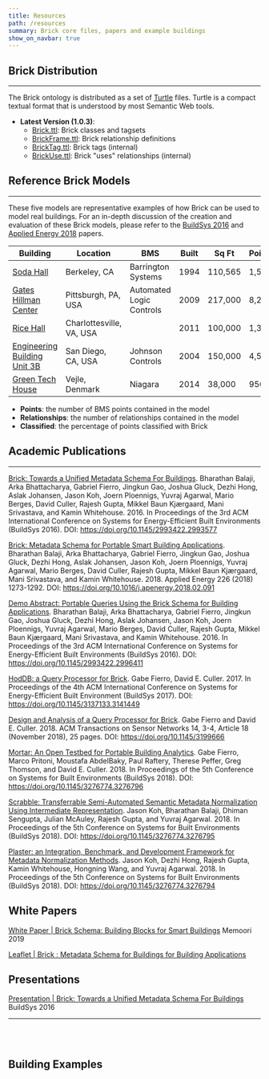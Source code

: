 ```yaml
---
title: Resources
path: /resources
summary: Brick core files, papers and example buildings
show_on_navbar: true
---
```


## Brick Distribution
---

The Brick ontology is distributed as a set of [Turtle][15] files.
Turtle is a compact textual format that is understood by most Semantic Web tools.


- **Latest Version (1.0.3)**:
   - [Brick.ttl][1]: Brick classes and tagsets
   - [BrickFrame.ttl][2]: Brick relationship definitions
   - [BrickTag.ttl][3]: Brick tags (internal)
   - [BrickUse.ttl][4]: Brick "uses" relationships (internal)

## Reference Brick Models
---
These five models are representative examples of how Brick can be used to model real buildings.
For an in-depth discussion of the creation and evaluation of these Brick models, please refer to the [BuildSys 2016][6] and [Applied Energy 2018][5] papers.

Building  |Location| BMS  | Built | Sq Ft | Points | Classified | Relationships
----------|--------|------|-------|-------|----------|--------------|----------------
[Soda Hall][10] | Berkeley, CA | Barrington Systems | 1994  | 110,565  | 1,586  | 98.7%  | 1,939
[Gates Hillman Center][11]  | Pittsburgh, PA, USA  | Automated Logic Controls | 2009  | 217,000 | 8,292  | 99%  | 35,693
[Rice Hall][12]  | Charlottesville, VA, USA  | | 2011  | 100,000 | 1,300  | 98.5%  | 2,158
[Engineering Building Unit 3B][13]  | San Diego, CA, USA  | Johnson Controls  | 2004 | 150,000 | 4,594 | 96% | 8,383
[Green Tech House][14] | Vejle, Denmark | Niagara | 2014 | 38,000 | 956 | 98.8% | 19,086

- **Points**: the number of BMS points contained in the model
- **Relationships**: the number of relationships contained in the model
- **Classified**: the percentage of points classified with Brick

## Academic Publications
---

[Brick: Towards a Unified Metadata Schema For Buildings][6]. Bharathan Balaji, Arka Bhattacharya, Gabriel Fierro, Jingkun Gao, Joshua Gluck, Dezhi Hong, Aslak Johansen, Jason Koh, Joern Ploennigs, Yuvraj Agarwal, Mario Berges, David Culler, Rajesh Gupta, Mikkel Baun Kjærgaard, Mani Srivastava, and Kamin Whitehouse. 2016. In Proceedings of the 3rd ACM International Conference on Systems for Energy-Efficient Built Environments (BuildSys 2016). DOI: https://doi.org/10.1145/2993422.2993577

[Brick: Metadata Schema for Portable Smart Building Applications][5]. Bharathan Balaji, Arka Bhattacharya, Gabriel Fierro, Jingkun Gao, Joshua Gluck, Dezhi Hong, Aslak Johansen, Jason Koh, Joern Ploennigs, Yuvraj Agarwal, Mario Berges, David Culler, Rajesh Gupta, Mikkel Baun Kjærgaard, Mani Srivastava, and Kamin Whitehouse. 2018. Applied Energy 226 (2018) 1273-1292. DOI: https://doi.org/10.1016/j.apenergy.2018.02.091

[Demo Abstract: Portable Queries Using the Brick Schema for Building Applications][8]. Bharathan Balaji, Arka Bhattacharya, Gabriel Fierro, Jingkun Gao, Joshua Gluck, Dezhi Hong, Aslak Johansen, Jason Koh, Joern Ploennigs, Yuvraj Agarwal, Mario Berges, David Culler, Rajesh Gupta, Mikkel Baun Kjærgaard, Mani Srivastava, and Kamin Whitehouse. 2016. In Proceedings of the 3rd ACM International Conference on Systems for Energy-Efficient Built Environments (BuildSys 2016). DOI: https://doi.org/10.1145/2993422.2996411

[HodDB: a Query Processor for Brick][16]. Gabe Fierro, David E. Culler. 2017. In Proceedings of the 4th ACM International Conference on Systems for Energy-Efficient Built Environment (BuildSys 2017). DOI: https://doi.org/10.1145/3137133.3141449

[Design and Analysis of a Query Processor for Brick][17]. Gabe Fierro and David E. Culler. 2018. ACM Transactions on Sensor Networks 14, 3-4, Article 18 (November 2018), 25 pages. DOI: https://doi.org/10.1145/3199666

[Mortar: An Open Testbed for Portable Building Analytics][18]. Gabe Fierro, Marco Pritoni, Moustafa AbdelBaky, Paul Raftery, Therese Peffer, Greg Thomson, and David E. Culler. 2018. In Proceedings of the 5th Conference on Systems for Built Environments (BuildSys 2018). DOI: https://doi.org/10.1145/3276774.3276796

[Scrabble: Transferrable Semi-Automated Semantic Metadata Normalization Using Intermediate Representation][19]. Jason Koh, Bharathan Balaji, Dhiman Sengupta, Julian McAuley, Rajesh Gupta, and Yuvraj Agarwal. 2018.  In Proceedings of the 5th Conference on Systems for Built Environments (BuildSys 2018). DOI: https://doi.org/10.1145/3276774.3276795

[Plaster: an Integration, Benchmark, and Development Framework for Metadata Normalization Methods][20].  Jason Koh, Dezhi Hong, Rajesh Gupta, Kamin Whitehouse, Hongning Wang, and Yuvraj Agarwal. 2018.  In Proceedings of the 5th Conference on Systems for Built Environments (BuildSys 2018). DOI: https://doi.org/10.1145/3276774.3276794

## White Papers

[White Paper | Brick Schema: Building Blocks for Smart Buildings](https://www.memoori.com/wp-content/uploads/2016/06/Brick_Schema_Whitepaper.pdf)
Memoori 2019

[Leaflet | Brick : Metadata Schema for Buildings for Building Applications][9]

## Presentations
[Presentation | Brick: Towards a Unified Metadata Schema For Buildings][7]
BuildSys 2016

---

<br/><br/>
## Building Examples

[1]: https://brickschema.org/ttl/Brick.ttl
[2]: https://brickschema.org/ttl/BrickFrame.ttl
[3]: https://brickschema.org/ttl/BrickTag.ttl
[4]: https://brickschema.org/ttl/BrickUse.ttl
[5]: https://www.sciencedirect.com/science/article/pii/S0306261918302162
[6]: https://brickschema.org/papers/Brick-BuildSys2016.pdf
[7]: https://brickschema.org/papers/Brick_BuildSys_Presentation.pdf
[8]: https://brickschema.org/papers/Brick_BuildSys2016_Demo.pdf
[9]: https://brickschema.org/docs/Brick-Leaflet.pdf
[10]: https://brickschema.org/ttl/soda_brick.ttl
[11]: https://brickschema.org/ttl/ghc_brick.ttl
[12]: https://brickschema.org/ttl/rice_brick.ttl
[13]: https://brickschema.org/ttl/ebu3b_brick.ttl
[14]: https://brickschema.org/ttl/gtc_brick.ttl
[15]: https://www.w3.org/TR/turtle/
[16]: http://people.eecs.berkeley.edu/~gtfierro/papers/hoddb.pdf
[17]: http://people.eecs.berkeley.edu/~gtfierro/papers/hoddb_tosn.pdf
[18]: http://people.eecs.berkeley.edu/~gtfierro/papers/mortar.pdf
[19]: http://mesl.ucsd.edu/pubs/Jason_BuildSys2018Scrabble.pdf
[20]: https://jbkoh.github.io/pdf/buildsys2018_plaster.pdf
